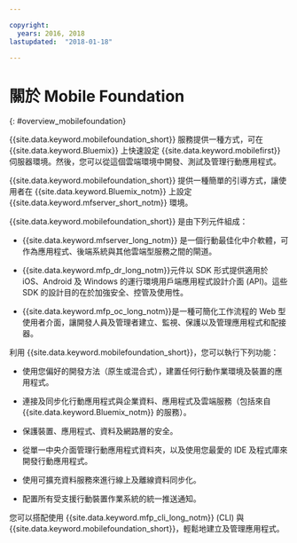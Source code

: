 ```yaml
---

copyright:
  years: 2016, 2018
lastupdated:  "2018-01-18"

---
```


#	關於 Mobile Foundation
{: #overview_mobilefoundation}

{{site.data.keyword.mobilefoundation_short}} 服務提供一種方式，可在 {{site.data.keyword.Bluemix}} 上快速設定 {{site.data.keyword.mobilefirst}} 伺服器環境。然後，您可以從這個雲端環境中開發、測試及管理行動應用程式。

{{site.data.keyword.mobilefoundation_short}} 提供一種簡單的引導方式，讓使用者在 {{site.data.keyword.Bluemix_notm}} 上設定 {{site.data.keyword.mfserver_short_notm}} <!--in the {{site.data.keyword.containerlong}} -->環境。

{{site.data.keyword.mobilefoundation_short}} 是由下列元件組成：

*	{{site.data.keyword.mfserver_long_notm}} 是一個行動最佳化中介軟體，可作為應用程式、後端系統與其他雲端型服務之間的閘道。

*	{{site.data.keyword.mfp_dr_long_notm}}元件以 SDK 形式提供適用於 iOS、Android 及 Windows 的運行環境用戶端應用程式設計介面 (API)。這些 SDK 的設計目的在於加強安全、控管及使用性。

*	{{site.data.keyword.mfp_oc_long_notm}}是一種可簡化工作流程的 Web 型使用者介面，讓開發人員及管理者建立、監視、保護以及管理應用程式和配接器。

利用 {{site.data.keyword.mobilefoundation_short}}，您可以執行下列功能：

*	使用您偏好的開發方法（原生或混合式），建置任何行動作業環境及裝置的應用程式。

*	連接及同步化行動應用程式與企業資料、應用程式及雲端服務（包括來自 {{site.data.keyword.Bluemix_notm}} 的服務）。

*	保護裝置、應用程式、資料及網路層的安全。

*	從單一中央介面管理行動應用程式資料夾，以及使用您最愛的 IDE 及程式庫來開發行動應用程式。

*	使用可擴充資料服務來進行線上及離線資料同步化。

*	配置所有受支援行動裝置作業系統的統一推送通知。

您可以搭配使用 {{site.data.keyword.mfp_cli_long_notm}} (CLI) 與 {{site.data.keyword.mobilefoundation_short}}，輕鬆地建立及管理應用程式。

<!--{{site.data.keyword.mobilefoundation_short}} service provisions a container in your space in {{site.data.keyword.Bluemix_notm}}. You can see the details of the container that is created, view the container performance, and access the server logs from your {{site.data.keyword.Bluemix_notm}} dashboard.-->
